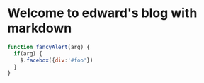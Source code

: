 # Welcome to edward's blog with markdown 

```javascript
function fancyAlert(arg) {
  if(arg) {
    $.facebox({div:'#foo'})
  }
}
```
